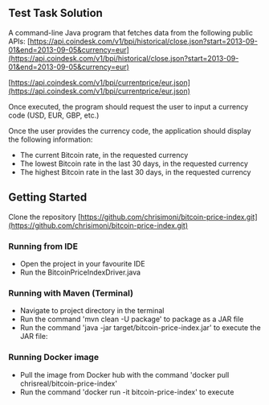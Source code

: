 ## Test Task Solution

A command-line Java program that fetches data from the following public APIs:
[https://api.coindesk.com/v1/bpi/historical/close.json?start=2013-09-01&end=2013-09-05&currency=eur](https://api.coindesk.com/v1/bpi/historical/close.json?start=2013-09-01&end=2013-09-05&currency=eur)

[https://api.coindesk.com/v1/bpi/currentprice/eur.json](https://api.coindesk.com/v1/bpi/currentprice/eur.json)

Once executed, the program should request the user to input a currency code (USD, EUR, GBP, etc.)

Once the user provides the currency code, the application should display the following information:
-	The current Bitcoin rate, in the requested currency
-	The lowest Bitcoin rate in the last 30 days, in the requested currency
-	The highest Bitcoin rate in the last 30 days, in the requested currency

## Getting Started

Clone the repository [https://github.com/chrisimoni/bitcoin-price-index.git](https://github.com/chrisimoni/bitcoin-price-index.git) 

### Running from IDE

* Open the project in your favourite IDE
* Run the BitcoinPriceIndexDriver.java

### Running with Maven (Terminal)
* Navigate to project directory in the terminal
* Run the command 'mvn clean -U package' to package as a JAR file
* Run the command 'java -jar target/bitcoin-price-index.jar' to execute the JAR file:

### Running Docker image
* Pull the image from Docker hub with the command 'docker pull chrisreal/bitcoin-price-index'
* Run the command 'docker run -it bitcoin-price-index' to execute


 


